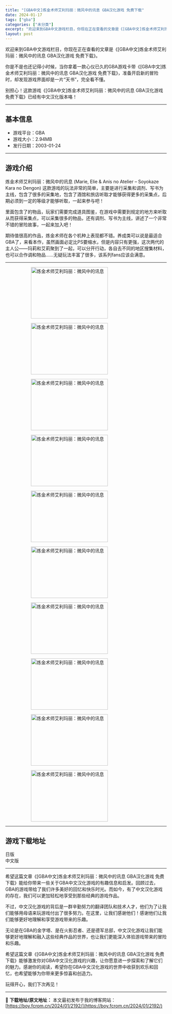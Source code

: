 ```yaml
---
title: "[GBA中文]炼金术师艾利玛丽：微风中的讯息 GBA汉化游戏 免费下载"
date: 2024-01-17
tags: ["gba"]
categories: ["未分类"]
excerpt: "欢迎来到GBA中文游戏栏目，你现在正在查看的文章是《[GBA中文]炼金术师艾利玛丽：微风中的讯息 GBA汉化游戏 免费下载》。 你是不是也还记得小时候，当你拿着一款心仪已久的GBA游戏卡带《[GBA中文]炼金术师艾利玛丽：微风中的讯息 GBA汉化游戏 免费下载》，准备开启新的冒险时，却发现游戏界面却&hellip;"
layout: post
---
```


欢迎来到GBA中文游戏栏目，你现在正在查看的文章是《[GBA中文]炼金术师艾利玛丽：微风中的讯息 GBA汉化游戏 免费下载》。

你是不是也还记得小时候，当你拿着一款心仪已久的GBA游戏卡带《[GBA中文]炼金术师艾利玛丽：微风中的讯息 GBA汉化游戏 免费下载》，准备开启新的冒险时，却发现游戏界面却是一片“天书”，完全看不懂。

别担心！这款游戏《[GBA中文]炼金术师艾利玛丽：微风中的讯息 GBA汉化游戏 免费下载》已经有中文汉化版本咯！ <hr><h2>&#22522;&#26412;&#20449;&#24687;</h2> <ul><li>&#28216;&#25103;&#24179;&#21488;&#65306;GBA</li> <li>&#28216;&#25103;&#22823;&#23567;&#65306;2.94MB</li> <li>&#21457;&#34892;&#26085;&#26399;&#65306;2003-01-24</li> </ul><hr><h2>&#28216;&#25103;&#20171;&#32461;</h2> <p>&#28860;&#37329;&#26415;&#24072;&#33406;&#21033;&#29595;&#20029;&#65306;&#24494;&#39118;&#20013;&#30340;&#35759;&#24687; (Marie, Elie &amp; Anis no Atelier &ndash; Soyokaze Kara no Dengon) &#36825;&#27454;&#28216;&#25103;&#30340;&#29609;&#27861;&#38750;&#24120;&#30340;&#31616;&#21333;&#65292;&#20027;&#35201;&#26159;&#36827;&#34892;&#37319;&#38598;&#21644;&#35843;&#21058;&#12289;&#20889;&#20070;&#20026;&#20027;&#32447;&#65292;&#21253;&#21547;&#20102;&#24456;&#22810;&#30340;&#37319;&#38598;&#22320;&#65292;&#21253;&#21547;&#20102;&#37202;&#39302;&#21644;&#26053;&#24215;&#21548;&#21462;&#25165;&#33021;&#22815;&#33719;&#24471;&#26356;&#22810;&#30340;&#37319;&#38598;&#28857;&#65292;&#21518;&#26399;&#24517;&#39035;&#21040;&#19968;&#23450;&#30340;&#31561;&#32423;&#25165;&#33021;&#22815;&#21548;&#21462;&#65292;&#19968;&#36215;&#26469;&#21442;&#19982;&#21543;&#65281;</p> <p>&#37324;&#38754;&#21253;&#21547;&#20102;&#30340;&#29289;&#21697;&#65292;&#29609;&#23478;&#20204;&#38656;&#35201;&#23436;&#25104;&#36947;&#20855;&#22270;&#37492;&#65292;&#22312;&#28216;&#25103;&#20013;&#38656;&#35201;&#21040;&#35268;&#23450;&#30340;&#22320;&#26041;&#26469;&#21548;&#21462;&#20174;&#32780;&#33719;&#24471;&#37319;&#38598;&#28857;&#65292;&#21487;&#20197;&#37319;&#38598;&#24456;&#22810;&#30340;&#29289;&#21697;&#65292;&#36824;&#26377;&#35843;&#21058;&#12289;&#20889;&#20070;&#20026;&#20027;&#32447;&#65292;&#35762;&#36848;&#20102;&#19968;&#20010;&#38750;&#24120;&#19981;&#38169;&#30340;&#20882;&#38505;&#25925;&#20107;&#65292;&#19968;&#36215;&#26469;&#21152;&#20837;&#21543;&#65281;</p> <p>&#26399;&#24453;&#20540;&#24456;&#39640;&#30340;&#20316;&#21697;&#65292;&#28860;&#37329;&#26415;&#24072;&#22312;&#21508;&#20010;&#26426;&#31181;&#19978;&#34920;&#29616;&#37117;&#19981;&#38169;&#12290;&#20859;&#25104;&#31867;&#21487;&#20197;&#35828;&#26159;&#26368;&#36866;&#21512;GBA&#20102;&#65292;&#26469;&#30475;&#26412;&#20316;&#65292;&#34429;&#28982;&#30011;&#38754;&#24517;&#23450;&#27604;PS&#35201;&#32553;&#27700;&#65292;&#20294;&#26159;&#20869;&#23481;&#21482;&#26377;&#26356;&#24378;&#65292;&#36825;&#27425;&#20004;&#20195;&#30340;&#20027;&#20154;&#20844;&mdash;&mdash;&#29595;&#33673;&#21644;&#33406;&#33673;&#32858;&#21040;&#20102;&#19968;&#36215;&#65292;&#21487;&#20197;&#20998;&#24320;&#34892;&#21160;&#65292;&#21508;&#33258;&#21435;&#19981;&#21516;&#30340;&#22320;&#21306;&#25628;&#38598;&#26448;&#26009;&#65292;&#20063;&#21487;&#20197;&#21512;&#20316;&#35843;&#21644;&#29289;&#21697;&hellip;&hellip;&#26080;&#30097;&#29609;&#27861;&#20016;&#23500;&#20102;&#24456;&#22810;&#65292;&#35813;&#31995;&#21015;fans&#24212;&#35813;&#20250;&#28385;&#24847;&#12290;</p> <hr><figure><figure><img loading="lazy" decoding="async" width="240" height="160" data-id="2625" src="https://boy.fcrom.cn/wp-content/uploads/2024/01/20240116_65a63e06ddd68.png" title="&#28860;&#37329;&#26415;&#24072;&#33406;&#21033;&#29595;&#20029;&#65306;&#24494;&#39118;&#20013;&#30340;&#35759;&#24687;-1" alt="炼金术师艾利玛丽：微风中的讯息"></figure><figure><img loading="lazy" decoding="async" width="240" height="160" data-id="2627" src="https://boy.fcrom.cn/wp-content/uploads/2024/01/20240116_65a63e07aad92.png" title="&#28860;&#37329;&#26415;&#24072;&#33406;&#21033;&#29595;&#20029;&#65306;&#24494;&#39118;&#20013;&#30340;&#35759;&#24687;-2" alt="炼金术师艾利玛丽：微风中的讯息"></figure><figure><img loading="lazy" decoding="async" width="240" height="160" data-id="2630" src="https://boy.fcrom.cn/wp-content/uploads/2024/01/20240116_65a63e08273cf.png" title="&#28860;&#37329;&#26415;&#24072;&#33406;&#21033;&#29595;&#20029;&#65306;&#24494;&#39118;&#20013;&#30340;&#35759;&#24687;-3" alt="炼金术师艾利玛丽：微风中的讯息"></figure><figure><img loading="lazy" decoding="async" width="240" height="160" data-id="2622" src="https://boy.fcrom.cn/wp-content/uploads/2024/01/20240116_65a63e0885c4b.png" title="&#28860;&#37329;&#26415;&#24072;&#33406;&#21033;&#29595;&#20029;&#65306;&#24494;&#39118;&#20013;&#30340;&#35759;&#24687;-4" alt="炼金术师艾利玛丽：微风中的讯息"></figure><figure><img loading="lazy" decoding="async" width="240" height="160" data-id="2629" src="https://boy.fcrom.cn/wp-content/uploads/2024/01/20240116_65a63e093dfb3.png" title="&#28860;&#37329;&#26415;&#24072;&#33406;&#21033;&#29595;&#20029;&#65306;&#24494;&#39118;&#20013;&#30340;&#35759;&#24687;" alt="炼金术师艾利玛丽：微风中的讯息"></figure><figure><img loading="lazy" decoding="async" width="240" height="160" data-id="2626" src="https://boy.fcrom.cn/wp-content/uploads/2024/01/20240116_65a63e09644ae.png" title="&#28860;&#37329;&#26415;&#24072;&#33406;&#21033;&#29595;&#20029;&#65306;&#24494;&#39118;&#20013;&#30340;&#35759;&#24687;" alt="炼金术师艾利玛丽：微风中的讯息"></figure><figure><img loading="lazy" decoding="async" width="240" height="160" data-id="2631" src="https://boy.fcrom.cn/wp-content/uploads/2024/01/20240116_65a63e0988802.png" title="&#28860;&#37329;&#26415;&#24072;&#33406;&#21033;&#29595;&#20029;&#65306;&#24494;&#39118;&#20013;&#30340;&#35759;&#24687;" alt="炼金术师艾利玛丽：微风中的讯息"></figure><figure><img loading="lazy" decoding="async" width="240" height="160" data-id="2628" src="https://boy.fcrom.cn/wp-content/uploads/2024/01/20240116_65a63e09b0880.png" title="&#28860;&#37329;&#26415;&#24072;&#33406;&#21033;&#29595;&#20029;&#65306;&#24494;&#39118;&#20013;&#30340;&#35759;&#24687;" alt="炼金术师艾利玛丽：微风中的讯息"></figure><figure><img loading="lazy" decoding="async" width="240" height="160" data-id="2623" src="https://boy.fcrom.cn/wp-content/uploads/2024/01/20240116_65a63e09ded0e.png" title="&#28860;&#37329;&#26415;&#24072;&#33406;&#21033;&#29595;&#20029;&#65306;&#24494;&#39118;&#20013;&#30340;&#35759;&#24687;" alt="炼金术师艾利玛丽：微风中的讯息"></figure><figure><img loading="lazy" decoding="async" width="240" height="160" data-id="2624" src="https://boy.fcrom.cn/wp-content/uploads/2024/01/20240116_65a63e0a16061.png" title="&#28860;&#37329;&#26415;&#24072;&#33406;&#21033;&#29595;&#20029;&#65306;&#24494;&#39118;&#20013;&#30340;&#35759;&#24687;" alt="炼金术师艾利玛丽：微风中的讯息"></figure></figure><hr><h2>&#28216;&#25103;&#19979;&#36733;&#22320;&#22336;</h2> <div><div> <div> <span></span><span>&#26085;&#29256;</span></div> <div> <span></span><span>&#20013;&#25991;&#29256;</span></div> </div></div> <hr>希望这篇文章《[GBA中文]炼金术师艾利玛丽：微风中的讯息 GBA汉化游戏 免费下载》能给你带来一些关于GBA中文汉化游戏的有趣信息和启发。回顾过去，GBA的游戏带给了我们许多美好的回忆和快乐时光。而如今，有了中文汉化游戏的存在，我们可以更加轻松地享受到那些经典的游戏作品。

不过，中文汉化游戏的背后是一群辛勤努力的翻译团队和技术人才，他们为了让我们能够用母语来玩游戏付出了很多努力。在这里，让我们感谢他们！感谢他们让我们能够更好地理解和享受游戏带来的乐趣。

无论是在GBA的金字塔、是在火影忍者、还是德军总部，中文汉化游戏让我们能够更好地理解和融入这些经典作品的世界，也让我们更能深入体验游戏带来的冒险和乐趣。

希望这篇文章《[GBA中文]炼金术师艾利玛丽：微风中的讯息 GBA汉化游戏 免费下载》能够激发你对GBA中文汉化游戏的兴趣，让你愿意进一步探索和了解它们的魅力。感谢你的阅读，希望你在GBA中文汉化游戏的世界中收获到欢乐和回忆，也希望能够为你带来更多惊喜和创造力。

玩得开心，我们下次再见！

---
📖 **下载地址/原文地址：** 本文最初发布于我的博客网站：[https://boy.fcrom.cn/2024/01/2192/](https://boy.fcrom.cn/2024/01/2192/)
